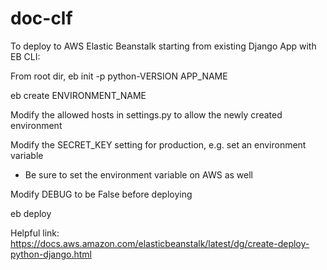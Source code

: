 # doc-clf

To deploy to AWS Elastic Beanstalk starting from existing Django App with EB CLI: 

From root dir, eb init -p python-VERSION APP_NAME

eb create ENVIRONMENT_NAME

Modify the allowed hosts in settings.py to allow the newly created environment

Modify the SECRET_KEY setting for production, e.g. set an environment variable
  - Be sure to set the environment variable on AWS as well

Modify DEBUG to be False before deploying 

eb deploy 

Helpful link: https://docs.aws.amazon.com/elasticbeanstalk/latest/dg/create-deploy-python-django.html
